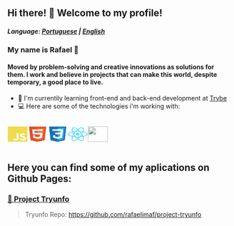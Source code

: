 ## Hi there! 👋 Welcome to my profile!
##### Language: [Portuguese](https://github.com/rafaelimaf/rafaelimaf/blob/main/README.md) | [English](https://github.com/rafaelimaf/rafaelimaf/blob/main/README.md)

### My name is Rafael 🌃

#### Moved by problem-solving and creative innovations as solutions for them. I work and believe in projects that can make this world, despite temporary, a good place to live.

- 📝 I'm currentily learning front-end and back-end development at <a href="https://github.com/betrybe">Trybe</a>
- 💻 Here are some of the technologies i'm working with:

<div style="display: inline_block"><br>
  <img align="left" height="35" width="45" src="https://raw.githubusercontent.com/devicons/devicon/master/icons/javascript/javascript-plain.svg">
  <img align="left" height="35" width="45" src="https://raw.githubusercontent.com/devicons/devicon/master/icons/html5/html5-original.svg">
  <img align="left" height="35" width="45" src="https://raw.githubusercontent.com/devicons/devicon/master/icons/css3/css3-original.svg">
  <img align="left" height="35" width="45" src="https://raw.githubusercontent.com/devicons/devicon/master/icons/react/react-original.svg">
  <img align="left" height="35" width="45" src="https://bendyworks.com/assets/images/blog/2020-05-04-ionic-react-and-redux-74ed1080.png">
</div>
</br>
</br>
</br>

## Here you can find some of my aplications on Github Pages:

### [🎴 Project Tryunfo](https://rafaelimaf.github.io/project-tryunfo/)
> Tryunfo Repo: https://github.com/rafaelimaf/project-tryunfo
